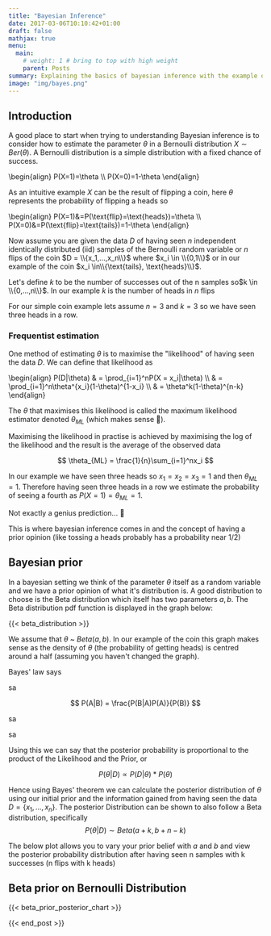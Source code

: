 ```yaml
---
title: "Bayesian Inference"
date: 2017-03-06T10:10:42+01:00
draft: false
mathjax: true
menu: 
  main:
    # weight: 1 # bring to top with high weight
    parent: Posts
summary: Explaining the basics of bayesian inference with the example of flipping a coin 💰
image: "img/bayes.png"
---
```


## Introduction

A good place to start when trying to understanding Bayesian inference is to consider how to estimate the parameter $\theta$ in a Bernoulli distribution $X∼Ber(θ)$. A Bernoulli distribution is a simple distribution with a fixed chance of success.

\begin{align}
P(X=1)=\theta \\\\
P(X=0)=1-\theta
\end{align}

As an intuitive example $X$ can be the result of flipping a coin, here $\theta$ represents the probability of flipping a heads so

\begin{align}
P(X=1)&=P(\text{flip}=\text{heads})=\theta \\\\
P(X=0)&=P(\text{flip}=\text{tails})=1-\theta
\end{align}

Now assume you are given the data $D$ of having seen $n$ independent identically distributed (iid) samples of the Bernoulli random variable or $n$ flips of the coin $D = \\{x_1,...,x_n\\}$ where $x_i \in \\{0,1\\}$ or in our example of the coin $x_i \in\\{\text{tails}, \text{heads}\\}$.

Let's define $k$ to be the number of successes out of the n samples so$k \in \\{0,...,n\\}$. In our example $k$ is the number of heads in $n$ flips

For our simple coin example lets assume $n = 3$ and $k = 3$ so we have seen three heads in a row.

### Frequentist estimation

One method of estimating $\theta$ is to maximise the "likelihood" of having seen the data $D$. We can define that likelihood as 

\begin{align} 
P(D|\theta)
& = \prod_{i=1}^nP(X = x_i|\theta) \\\\
& = \prod_{i=1}^n\theta^{x_i}(1-\theta)^{1-x_i} \\\\
& = \theta^k(1-\theta)^{n-k}
\end{align}


The $\theta$ that maximises this likelihood is called the maximum likelihood estimator denoted $\theta_{ML}$ (which makes sense 🤪).

Maximising the likelihood in practise is achieved by maximising the log of the likelihood and the result is  the average of the observed data

$$
\theta_{ML} = \frac{1}{n}\sum_{i=1}^nx_i
$$

In our example we have seen three heads so $x_1=x_2=x_3=1$ and then $\theta_{ML} = 1$. Therefore having seen three heads in a row we estimate the probability of seeing a fourth as $P(X=1)=\theta_{ML} = 1$. 

Not exactly a genius prediction... 🤭

This is where bayesian inference comes in and the concept of having a prior opinion (like tossing a heads probably has a probability near 1/2)

## Bayesian prior

In a bayesian setting we think of the parameter $\theta$ itself as a random variable and we have a prior opinion of what it's distribution is. A good distribution to choose is the Beta distribution which itself has two parameters $a, b$. The Beta distribution pdf function is displayed in the graph below:

{{< beta_distribution >}}


We assume that $\theta$ ~ $Beta(a,b)$. In our example of the coin this graph makes sense as the density of $\theta$ (the probability of getting heads) is centred around a half (assuming you haven't changed the graph).

Bayes' law says 

sa

$$
P(A|B) = \frac{P(B|A)P(A)}{P(B)}
$$

sa

sa


Using this we can say that the posterior probability is proportional to the product of the Likelihood and the Prior, or

$$
P(\theta|D)\propto P(D|\theta)*P(\theta)
$$

Hence using Bayes' theorem we can calculate the posterior distribution of $\theta$ using our initial prior and the information gained from having seen the data $D = \{x_1,...,x_n\}$. The posterior Distribution can be shown to also follow a Beta distribution, specifically 
$$
P(\theta|D) \sim Beta(a+k,b+n-k)
$$

The below plot allows you to vary your prior belief with $a$ and $b$ and view the posterior probability distribution after having seen n samples with k successes (n flips with k heads)

<h2>Beta prior on Bernoulli Distribution</h2>

{{< beta_prior_posterior_chart >}}

{{< end_post >}}